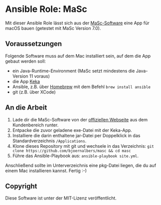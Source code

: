 # Ansible Role: MaSc

Mit dieser Ansible Role lässt sich aus der [MaSc-Software](http://kv-it-gmbh.de/masc/)
eine App für macOS bauen (getestet mit MaSc Version 7.0).

## Voraussetzungen

Folgende Software muss auf dem Mac installiert sein, auf dem die App gebaut
werden soll:

- ein Java-Runtime-Environment (MaSc setzt mindestens die Java-Version 11 voraus)
- die App [Keka](http://www.kekaosx.com/de/)
- Ansible, z.B. über [Homebrew](https://brew.sh/index_de) mit dem Befehl `brew install ansible`
- git (z.B. über XCode)

## An die Arbeit

1. Lade dir die MaSc-Software von der [offiziellen
   Webseite](http://kv-it-gmbh.de) aus dem Kundenbereich runter.
2. Entpacke die zuvor geladene exe-Datei mit der Keka-App.
3. Installiere die darin enthaltene jar-Datei per Doppelklick in das
   Standardverzeichnis `/Applications`.
4. Klone dieses Repository mit git und wechsele in das Verzeichnis:
   `git clone https://github.com/bjoernalbers/masc && cd masc`
5. Führe das Ansible-Playbook aus: `ansible-playbook site.yml`.

Anschließend sollte im Unterverzeichnis eine pkg-Datei liegen, die du auf einem
Mac installieren kannst.
Fertig :-)

## Copyright

Diese Software ist unter der MIT-Lizenz veröffentlicht.
